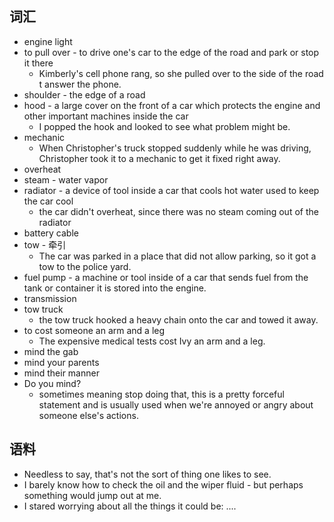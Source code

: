 ## 词汇
- engine light
- to pull over - to drive one's car to the edge of the road and park or stop it there
	- Kimberly's cell phone rang, so she pulled over to the side of the road t answer the phone.
- shoulder - the edge of a road
- hood - a large cover on the front of a car which protects the engine and other important machines inside the car
	- I popped the hook and looked to see what problem might be.
- mechanic
	- When Christopher's truck stopped suddenly while he was driving, Christopher took it to a mechanic to get it fixed right away.
- overheat
- steam - water vapor
- radiator - a device of tool inside a car that cools hot water used to keep the car cool
	- the car didn't overheat, since there was no steam coming out of the radiator
- battery cable
- tow - 牵引
	- The car was parked in a place that did not allow parking, so it got a tow to the police yard.
- fuel pump - a machine or tool inside of a car that sends fuel from the tank or container it is  stored into the engine.
- transmission
- tow truck
	- the tow truck hooked a  heavy chain onto the car and towed it away.
- to cost someone an arm and a leg
	- The expensive medical tests cost Ivy an arm and a leg.
- mind the gab
- mind your parents
- mind their manner
- Do you mind?
	- sometimes meaning stop doing that, this is a pretty forceful statement and is usually used when we're annoyed or angry about someone else's actions.

## 语料
- Needless to say, that's not the sort of thing one likes to see.
- I barely know how to check the oil and the wiper fluid - but perhaps something would jump out at me.
- I stared worrying about all the things it could be: .... 